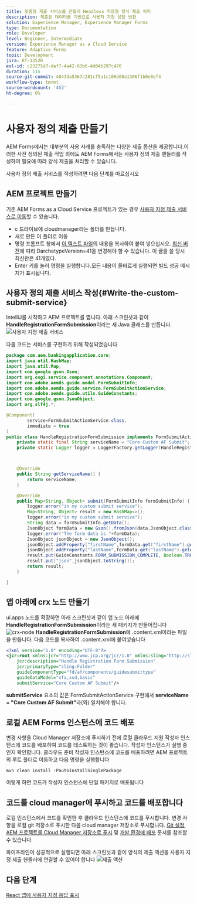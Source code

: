 ```yaml
---
title: 맞춤형 제출 서비스를 만들어 Headless 적응형 양식 제출 처리
description: 제출된 데이터를 기반으로 사용자 지정 응답 반환
solution: Experience Manager, Experience Manager Forms
type: Documentation
role: Developer
level: Beginner, Intermediate
version: Experience Manager as a Cloud Service
feature: Adaptive Forms
topic: Development
jira: KT-13520
exl-id: c23275d7-daf7-4a42-83b6-4d04b297c470
duration: 115
source-git-commit: 48433a5367c281cf5a1c106b08a1306f1b0e8ef4
workflow-type: tm+mt
source-wordcount: '453'
ht-degree: 0%

---
```


# 사용자 정의 제출 만들기

AEM Forms에서는 대부분의 사용 사례를 충족하는 다양한 제출 옵션을 제공합니다.이러한 사전 정의된 제출 작업 외에도 AEM Forms에서는 사용자 정의 제출 핸들러를 작성하여 필요에 따라 양식 제출을 처리할 수 있습니다.

사용자 정의 제출 서비스를 작성하려면 다음 단계를 따르십시오

## AEM 프로젝트 만들기

기존 AEM Forms as a Cloud Service 프로젝트가 있는 경우 [사용자 지정 제출 서비스로 이동](#Write-the-custom-submit-service)할 수 있습니다.

* c 드라이브에 cloudmanager라는 폴더를 만듭니다.
* 새로 만든 이 폴더로 이동
* 명령 프롬프트 창에서 [이 텍스트 파일](./assets/creating-maven-project.txt)의 내용을 복사하여 붙여 넣으십시오. [최신 버전](https://github.com/adobe/aem-project-archetype/releases)에 따라 DarchetypeVersion=41을 변경해야 할 수 있습니다. 이 글을 쓸 당시 최신판은 41개였다.
* Enter 키를 눌러 명령을 실행합니다.모든 내용이 올바르게 실행되면 빌드 성공 메시지가 표시됩니다.

## 사용자 정의 제출 서비스 작성{#Write-the-custom-submit-service}

IntelliJ를 시작하고 AEM 프로젝트를 엽니다. 아래 스크린샷과 같이 **HandleRegistrationFormSubmission**이라는 새 Java 클래스를 만듭니다.
![사용자 지정 제출 서비스](./assets/custom-submit-service.png)

다음 코드는 서비스를 구현하기 위해 작성되었습니다

```java
package com.aem.bankingapplication.core;
import java.util.HashMap;
import java.util.Map;
import com.google.gson.Gson;
import org.osgi.service.component.annotations.Component;
import com.adobe.aemds.guide.model.FormSubmitInfo;
import com.adobe.aemds.guide.service.FormSubmitActionService;
import com.adobe.aemds.guide.utils.GuideConstants;
import com.google.gson.JsonObject;
import org.slf4j.*;

@Component(
        service=FormSubmitActionService.class,
        immediate = true
)
public class HandleRegistrationFormSubmission implements FormSubmitActionService {
    private static final String serviceName = "Core Custom AF Submit";
    private static Logger logger = LoggerFactory.getLogger(HandleRegistrationFormSubmission.class);



    @Override
    public String getServiceName() {
        return serviceName;
    }

    @Override
    public Map<String, Object> submit(FormSubmitInfo formSubmitInfo) {
        logger.error("in my custom submit service");
        Map<String, Object> result = new HashMap<>();
        logger.error("in my custom submit service");
        String data = formSubmitInfo.getData();
        JsonObject formData = new Gson().fromJson(data,JsonObject.class);
        logger.error("The form data is "+formData);
        JsonObject jsonObject = new JsonObject();
        jsonObject.addProperty("firstName",formData.get("firstName").getAsString());
        jsonObject.addProperty("lastName",formData.get("lastName").getAsString());
        result.put(GuideConstants.FORM_SUBMISSION_COMPLETE, Boolean.TRUE);
        result.put("json",jsonObject.toString());
        return result;
    }

}
```

## 앱 아래에 crx 노드 만들기

ui.apps 노드를 확장하면 아래 스크린샷과 같이 앱 노드 아래에 **HandleRegistrationFormSubmission**이라는 새 패키지가 만들어집니다
![crx-node](./assets/crx-node.png)
**HandleRegistrationFormSubmission**&#x200B;에 .content.xml이라는 파일을 만듭니다. 다음 코드를 복사하여 .content.xml에 붙여넣습니다

```xml
<?xml version="1.0" encoding="UTF-8"?>
<jcr:root xmlns:jcr="http://www.jcp.org/jcr/1.0" xmlns:sling="http://sling.apache.org/jcr/sling/1.0"
    jcr:description="Handle Registration Form Submission"
    jcr:primaryType="sling:Folder"
    guideComponentType="fd/af/components/guidesubmittype"
    guideDataModel="xfa,xsd,basic"
    submitService="Core Custom AF Submit"/>
```

**submitService** 요소의 값은 FormSubmitActionService 구현에서 **serviceName = &quot;Core Custom AF Submit&quot;**&#x200B;과(와) 일치해야 합니다.

## 로컬 AEM Forms 인스턴스에 코드 배포

변경 사항을 Cloud Manager 저장소에 푸시하기 전에 로컬 클라우드 지원 작성자 인스턴스에 코드를 배포하여 코드를 테스트하는 것이 좋습니다. 작성자 인스턴스가 실행 중인지 확인합니다.
클라우드 준비 작성자 인스턴스에 코드를 배포하려면 AEM 프로젝트의 루트 폴더로 이동하고 다음 명령을 실행합니다

```
mvn clean install -PautoInstallSinglePackage
```

이렇게 하면 코드가 작성자 인스턴스에 단일 패키지로 배포됩니다

## 코드를 cloud manager에 푸시하고 코드를 배포합니다

로컬 인스턴스에서 코드를 확인한 후 클라우드 인스턴스에 코드를 푸시합니다.
변경 사항을 로컬 git 저장소로 푸시한 다음 cloud manager 저장소로 푸시합니다. [Git 설정](https://experienceleague.adobe.com/docs/experience-manager-learn/cloud-service/forms/developing-for-cloud-service/setup-git.html), [AEM 프로젝트를 Cloud Manager 저장소로 푸시](https://experienceleague.adobe.com/docs/experience-manager-learn/cloud-service/forms/developing-for-cloud-service/push-project-to-cloud-manager-git.html) 및 [개발 환경에 배포](https://experienceleague.adobe.com/docs/experience-manager-learn/cloud-service/forms/developing-for-cloud-service/deploy-to-dev-environment.html) 문서를 참조할 수 있습니다.

파이프라인이 성공적으로 실행되면 아래 스크린샷과 같이 양식의 제출 액션을 사용자 지정 제출 핸들러에 연결할 수 있어야 합니다
![제출 액션](./assets/configure-submit-action.png)

## 다음 단계

[React 앱에 사용자 지정 응답 표시](./handle-response-react-app.md)
